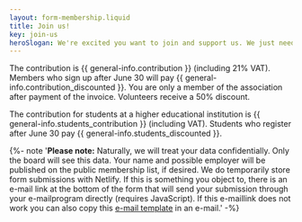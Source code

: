 ```yaml
---
layout: form-membership.liquid
title: Join us!
key: join-us
heroSlogan: We're excited you want to join and support us. We just need some info!
---
```

The contribution is {{ general-info.contribution }} (including 21% VAT). Members who sign up after June 30 will pay {{ general-info.contribution_discounted }}. You are only a member of the association after payment of the invoice. Volunteers receive a 50% discount.

The contribution for students at a higher educational institution is {{ general-info.students_contribution }} (including VAT). Students who register after June 30 pay {{ general-info.students_discounted }}. 

{%- note '<strong>Please note:</strong> Naturally, we will treat your data confidentially. Only the board will see this data. Your name and possible employer will be published on the public membership list, if desired. We do temporarily store form submissions with Netlify. If this is something you object to, there is an e-mail link at the bottom of the form that will send your submission through your e-mailprogram directly (requires JavaScript). If this e-maillink does not work you can also copy this <a href="https://github.com/fronteers/website/blob/main/templates/lidmaatschap.txt">e-mail template</a> in an e-mail.' -%}
